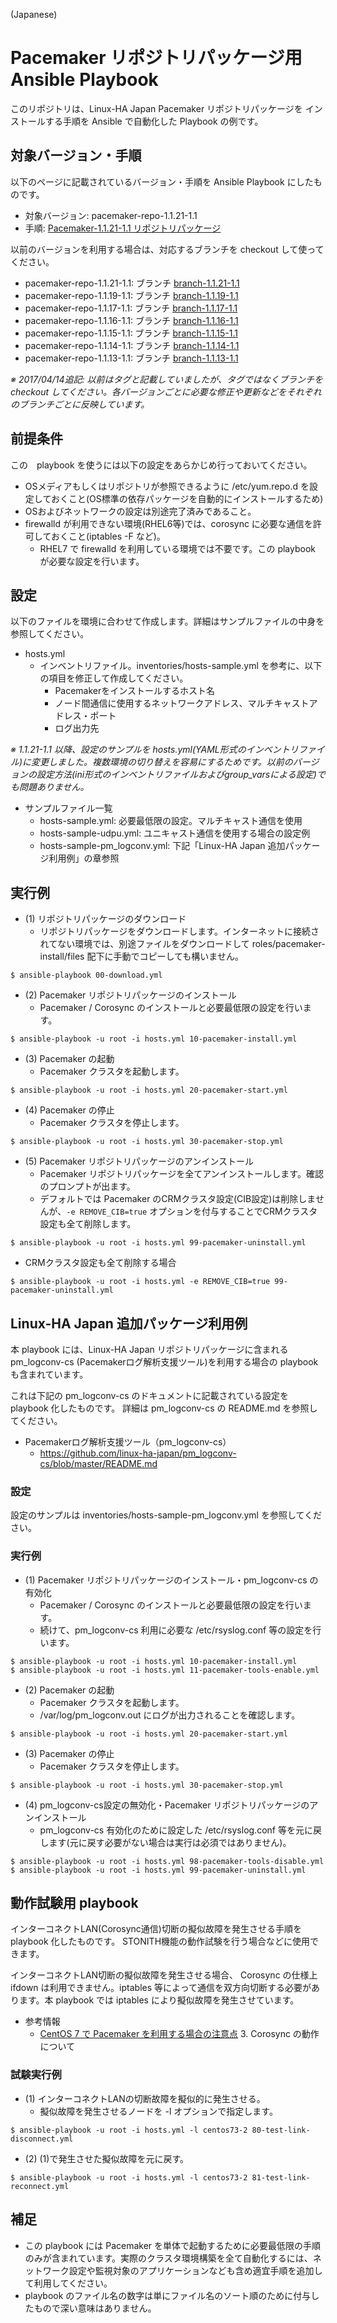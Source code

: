 (Japanese)

# Pacemaker リポジトリパッケージ用 Ansible Playbook

このリポジトリは、Linux-HA Japan Pacemaker リポジトリパッケージを
インストールする手順を Ansible で自動化した Playbook の例です。

## 対象バージョン・手順

以下のページに記載されているバージョン・手順を Ansible Playbook にしたものです。

* 対象バージョン: pacemaker-repo-1.1.21-1.1
* 手順: [Pacemaker-1.1.21-1.1 リポジトリパッケージ](http://linux-ha.osdn.jp/wp/archives/4876)

以前のバージョンを利用する場合は、対応するブランチを checkout して使ってください。

* pacemaker-repo-1.1.21-1.1: ブランチ [branch-1.1.21-1.1](https://github.com/kskmori/ansible-pacemaker/tree/branch-1.1.21-1.1)
* pacemaker-repo-1.1.19-1.1: ブランチ [branch-1.1.19-1.1](https://github.com/kskmori/ansible-pacemaker/tree/branch-1.1.19-1.1)
* pacemaker-repo-1.1.17-1.1: ブランチ [branch-1.1.17-1.1](https://github.com/kskmori/ansible-pacemaker/tree/branch-1.1.17-1.1)
* pacemaker-repo-1.1.16-1.1: ブランチ [branch-1.1.16-1.1](https://github.com/kskmori/ansible-pacemaker/tree/branch-1.1.16-1.1)
* pacemaker-repo-1.1.15-1.1: ブランチ [branch-1.1.15-1.1](https://github.com/kskmori/ansible-pacemaker/tree/branch-1.1.15-1.1)
* pacemaker-repo-1.1.14-1.1: ブランチ [branch-1.1.14-1.1](https://github.com/kskmori/ansible-pacemaker/tree/branch-1.1.14-1.1)
* pacemaker-repo-1.1.13-1.1: ブランチ [branch-1.1.13-1.1](https://github.com/kskmori/ansible-pacemaker/tree/branch-1.1.13-1.1)

_※ 2017/04/14追記: 以前はタグと記載していましたが、タグではなくブランチを checkout してください。各バージョンごとに必要な修正や更新などをそれぞれのブランチごとに反映しています。_

## 前提条件

この　playbook を使うには以下の設定をあらかじめ行っておいてください。

* OSメディアもしくはリポジトリが参照できるように /etc/yum.repo.d を設定しておくこと(OS標準の依存パッケージを自動的にインストールするため)
* OSおよびネットワークの設定は別途完了済みであること。
* firewalld が利用できない環境(RHEL6等)では、corosync に必要な通信を許可しておくこと(iptables -F など)。
  * RHEL7 で firewalld を利用している環境では不要です。この playbook が必要な設定を行います。

## 設定

以下のファイルを環境に合わせて作成します。詳細はサンプルファイルの中身を参照してください。

* hosts.yml
  * インベントリファイル。inventories/hosts-sample.yml を参考に、以下の項目を修正して作成してください。
    * Pacemakerをインストールするホスト名
    * ノード間通信に使用するネットワークアドレス、マルチキャストアドレス・ポート
    * ログ出力先

_※ 1.1.21-1.1 以降、設定のサンプルを hosts.yml(YAML形式のインベントリファイル)に変更しました。複数環境の切り替えを容易にするためです。以前のバージョンの設定方法(ini形式のインベントリファイルおよびgroup_varsによる設定)でも問題ありません。_

* サンプルファイル一覧
  * hosts-sample.yml: 必要最低限の設定。マルチキャスト通信を使用
  * hosts-sample-udpu.yml: ユニキャスト通信を使用する場合の設定例
  * hosts-sample-pm_logconv.yml: 下記「Linux-HA Japan 追加パッケージ利用例」の章参照

## 実行例

* (1) リポジトリパッケージのダウンロード
  * リポジトリパッケージをダウンロードします。インターネットに接続されてない環境では、別途ファイルをダウンロードして roles/pacemaker-install/files 配下に手動でコピーしても構いません。

```
$ ansible-playbook 00-download.yml
```

* (2) Pacemaker リポジトリパッケージのインストール
  * Pacemaker / Corosync のインストールと必要最低限の設定を行います。

```
$ ansible-playbook -u root -i hosts.yml 10-pacemaker-install.yml
```

* (3) Pacemaker の起動
  * Pacemaker クラスタを起動します。

```
$ ansible-playbook -u root -i hosts.yml 20-pacemaker-start.yml
```

* (4) Pacemaker の停止
  * Pacemaker クラスタを停止します。

```
$ ansible-playbook -u root -i hosts.yml 30-pacemaker-stop.yml
```

* (5) Pacemaker リポジトリパッケージのアンインストール
  * Pacemaker リポジトリパッケージを全てアンインストールします。確認のプロンプトが出ます。
  * デフォルトでは Pacemaker のCRMクラスタ設定(CIB設定)は削除しませんが、`-e REMOVE_CIB=true` オプションを付与することでCRMクラスタ設定も全て削除します。

```
$ ansible-playbook -u root -i hosts.yml 99-pacemaker-uninstall.yml
```

  * CRMクラスタ設定も全て削除する場合

```
$ ansible-playbook -u root -i hosts.yml -e REMOVE_CIB=true 99-pacemaker-uninstall.yml
```

## Linux-HA Japan 追加パッケージ利用例

本 playbook には、Linux-HA Japan リポジトリパッケージに含まれる pm_logconv-cs (Pacemakerログ解析支援ツール)を利用する場合の playbook も含まれています。

これは下記の pm_logconv-cs のドキュメントに記載されている設定を playbook 化したものです。
詳細は pm_logconv-cs の README.md を参照してください。

* Pacemakerログ解析支援ツール（pm_logconv-cs）
  * https://github.com/linux-ha-japan/pm_logconv-cs/blob/master/README.md

### 設定

設定のサンプルは inventories/hosts-sample-pm_logconv.yml を参照してください。

### 実行例

* (1) Pacemaker リポジトリパッケージのインストール・pm_logconv-cs の有効化
  * Pacemaker / Corosync のインストールと必要最低限の設定を行います。
  * 続けて、pm_logconv-cs 利用に必要な /etc/rsyslog.conf 等の設定を行います。

```
$ ansible-playbook -u root -i hosts.yml 10-pacemaker-install.yml
$ ansible-playbook -u root -i hosts.yml 11-pacemaker-tools-enable.yml
```

* (2) Pacemaker の起動
  * Pacemaker クラスタを起動します。
  * /var/log/pm_logconv.out にログが出力されることを確認します。

```
$ ansible-playbook -u root -i hosts.yml 20-pacemaker-start.yml
```

* (3) Pacemaker の停止
  * Pacemaker クラスタを停止します。

```
$ ansible-playbook -u root -i hosts.yml 30-pacemaker-stop.yml
```

* (4) pm_logconv-cs設定の無効化・Pacemaker リポジトリパッケージのアンインストール
  * pm_logconv-cs 有効化のために設定した /etc/rsyslog.conf 等を元に戻します(元に戻す必要がない場合は実行は必須ではありません)。

```
$ ansible-playbook -u root -i hosts.yml 98-pacemaker-tools-disable.yml
$ ansible-playbook -u root -i hosts.yml 99-pacemaker-uninstall.yml
```


## 動作試験用 playbook

インターコネクトLAN(Corosync通信)切断の擬似故障を発生させる手順を playbook 化したものです。
STONITH機能の動作試験を行う場合などに使用できます。

インターコネクトLAN切断の擬似故障を発生させる場合、 Corosync の仕様上 ifdown は利用できません。iptables 等によって通信を双方向切断する必要があります。本 playbook では iptables により擬似故障を発生させています。

* 参考情報
  * [CentOS 7 で Pacemaker を利用する場合の注意点](http://linux-ha.osdn.jp/wp/archives/4798) 3. Corosync の動作について

### 試験実行例

* (1) インターコネクトLANの切断故障を擬似的に発生させる。
  * 擬似故障を発生させるノードを -l オプションで指定します。

```
$ ansible-playbook -u root -i hosts.yml -l centos73-2 80-test-link-disconnect.yml
```

* (2) (1)で発生させた擬似故障を元に戻す。

```
$ ansible-playbook -u root -i hosts.yml -l centos73-2 81-test-link-reconnect.yml
```

## 補足

* この playbook には Pacemaker を単体で起動するために必要最低限の手順のみが含まれています。実際のクラスタ環境構築を全て自動化するには、ネットワーク設定や監視対象のアプリケーションなども含め適宜手順を追加して利用してください。
* playbook のファイル名の数字は単にファイル名のソート順のために付与したもので深い意味はありません。
